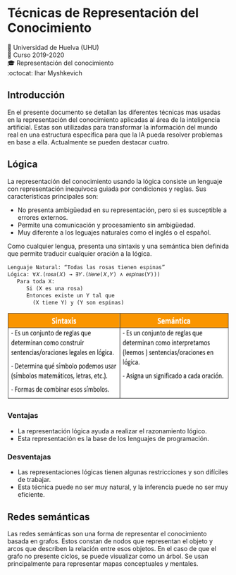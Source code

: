 # Técnicas de Representación del Conocimiento 
:office: Universidad de Huelva (UHU)  
:calendar: Curso 2019-2020  
:mortar_board: Representación del conocimiento  
:octocat: Ihar Myshkevich  
## Introducción  
En el presente documento se detallan las diferentes técnicas mas usadas en la representación del conocimiento aplicadas al área de la inteligencia artificial. 
Estas son utilizadas para transformar la información del mundo real en una estructura especifica para que la IA pueda resolver problemas en base a ella. 
Actualmente se pueden destacar cuatro. 
## Lógica
La representación del conocimiento usando la lógica consiste un lenguaje con representación inequívoca guiada por condiciones y reglas. Sus características principales son:  
* No presenta ambigüedad en su representación, pero si es susceptible a errores externos. 
* Permite una comunicación y procesamiento sin ambigüedad.
* Muy diferente a los leguajes naturales como el inglés o el español.

Como cualquier lengua, presenta una sintaxis y una semántica bien definida que permite traducir cualquier oración a la lógica.
```
Lenguaje Natural: “Todas las rosas tienen espinas” 
Lógica: ∀𝑋.(𝑟𝑜𝑠𝑎(𝑋) → ∃𝑌.(𝑡𝑖𝑒𝑛𝑒(𝑋,𝑌) ∧ 𝑒𝑠𝑝𝑖𝑛𝑎𝑠(𝑌))) 
   Para toda X: 
      Si (X es una rosa)
      Entonces existe un Y tal que
        (X tiene Y) y (Y son espinas) 
```
<p align="center">
  <img width="650" height="200" src="Imagenes/Tabla.png">
</p>

### Ventajas
* La representación lógica ayuda a realizar el razonamiento lógico.
* Esta representación es la base de los lenguajes de programación. 

### Desventajas
* Las representaciones lógicas tienen algunas restricciones y son difíciles de trabajar.
* Esta técnica puede no ser muy natural, y la inferencia puede no ser muy eficiente.

## Redes semánticas
Las redes semánticas son una forma de representar el conocimiento basada en grafos. Estos constan de nodos que representan el objeto y arcos que describen la relación entre esos objetos. En el caso de que el grafo no presente ciclos, se puede visualizar como un árbol. Se usan principalmente para representar mapas conceptuales y mentales. 

